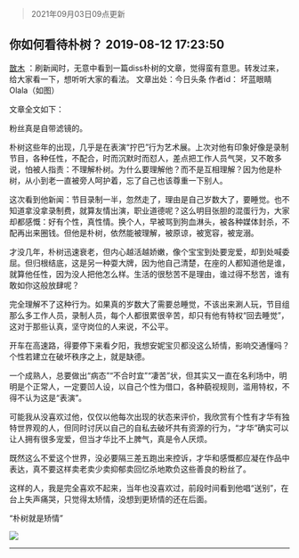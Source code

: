> 2021年09月03日09点更新
<link rel="stylesheet" href="https://cdn.jsdelivr.net/gh/taotie6/sampleJSON@main/css/photo_show.css">


 ## 你如何看待朴树？ 2019-08-12 17:23:50

 [㪚木](https://www.coolapk.com/feed/13252843?shareKey=YTE5MzU1MDIyMjYzNjEzMTc0ZGI~) ：刷新闻时，无意中看到一篇diss朴树的文章，觉得蛮有意思。转发过来，给大家看一下，想听听大家的看法。
文章出处：今日头条
作者id：    坏蓝眼睛Olala（如图）

文章全文如下：

粉丝真是自带滤镜的。

朴树这些年的出现，几乎是在表演“拧巴”行为艺术展<!--break-->。上次对他有印象好像是录制节目，各种任性，不配合，时而沉默时而怼人，差点把工作人员气哭，又不敢多说，怕被人指责：不理解朴树。为什么要理解他？而不是互相理解？因为他是朴树，从小到老一直被旁人呵护着，忘了自己也该尊重一下别人。

这次看到他新闻：节目录制一半，忽然走了，理由是自己岁数大了，要睡觉。也不知道拿没拿录制费，就算友情出演，职业道德呢？这么明目张胆的混蛋行为，大家却都感慨：好有个性，真性情。换个人，早被骂到狗血淋头，被各种媒体封杀，不配再出来圈钱。但他是朴树，依然能被理解，被原谅，被宽容，被宠溺。

才没几年，朴树迅速衰老，但内心越活越娇嫩，像个宝宝到处要宠爱，却到处喊委屈。但归根结底，这是另一种耍大牌，因为他自己清楚，在座的人都知道他是谁，就算他任性，因为没人把他怎么样。生活的很愁苦不是理由，谁过得不愁苦，谁有敢如你这般放肆呢？

完全理解不了这种行为。如果真的岁数大了需要总睡觉，不该出来涮人玩，节目组那么多工作人员，录制人员，每个人都很累很辛苦，却只有他有特权“回去睡觉”，这对于那些认真，坚守岗位的人来说，不公平。

开车在高速路，得要停下来看夕阳，我想安妮宝贝都没这么矫情，影响交通懂吗？个性若建立在破坏秩序之上，就是缺德。

一个成熟人，总要做出“病态”“不合时宜”“凄苦”状，但其实又一直在名利场中，明明是个正常人，一定要凹人设，以自己个性为借口，各种藐视规则，滥用特权，不得不认为这是“表演”。

可能我从没喜欢过他，仅仅以他每次出现的状态来评价，我欣赏有个性有才华有独特世界观的人，但同时讨厌以自己的自私去破坏共有资源的行为，“才华”确实可以让人拥有很多宠爱，但当才华比不上脾气，真是令人厌烦。

既然这么不爱这个世界，没必要隔三差五跑出来控诉，才华和感慨都应凝在作品中表达，真不要这样卖老卖少卖抑郁卖回忆杀地欺负这些善良的粉丝了。

这样的人，我是完全喜欢不起来，当年也没喜欢过，前段时间看到他唱“送别”，在台上失声痛哭，只觉得太矫情，没想到更矫情的还在后面。

“朴树就是矫情” 

<div class="album">
<img class="img-item" src="http://image.coolapk.com/feed/2019/0812/17/1081091_e935ea16_1829_4464@1080x627.jpeg" />
</div>

 ------- 

